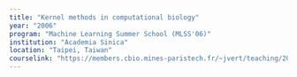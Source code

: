 ```yaml
---
title: "Kernel methods in computational biology"
year: "2006"
program: "Machine Learning Summer School (MLSS'06)"
institution: "Academia Sinica"
location: "Taipei, Taiwan"
courselink: "https://members.cbio.mines-paristech.fr/~jvert/teaching/2006mlss/index.html"
---
```

